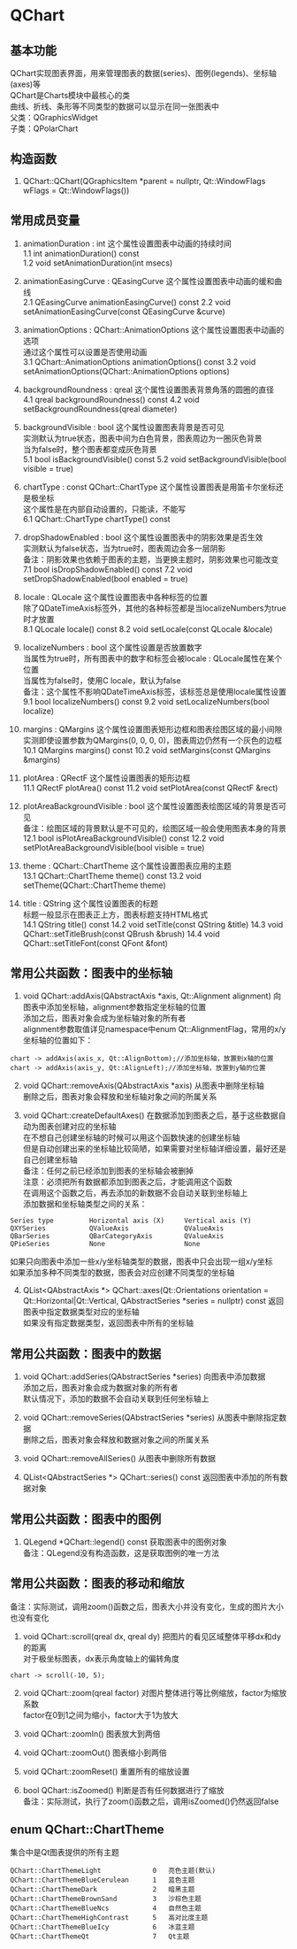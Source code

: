 # QChart

## 基本功能
QChart实现图表界面，用来管理图表的数据(series)、图例(legends)、坐标轴(axes)等  
QChart是Charts模块中最核心的类  
曲线、折线、条形等不同类型的数据可以显示在同一张图表中  
父类：QGraphicsWidget  
子类：QPolarChart  


## 构造函数
1. QChart::QChart(QGraphicsItem \*parent = nullptr, Qt::WindowFlags wFlags = Qt::WindowFlags())


## 常用成员变量
1. animationDuration : int
这个属性设置图表中动画的持续时间  
1.1 int animationDuration() const  
1.2 void setAnimationDuration(int msecs)  

2. animationEasingCurve : QEasingCurve
这个属性设置图表中动画的缓和曲线  
2.1 QEasingCurve animationEasingCurve() const
2.2 void setAnimationEasingCurve(const QEasingCurve &curve)

3. animationOptions : QChart::AnimationOptions
这个属性设置图表中动画的选项  
通过这个属性可以设置是否使用动画  
3.1 QChart::AnimationOptions animationOptions() const
3.2 void setAnimationOptions(QChart::AnimationOptions options)

4. backgroundRoundness : qreal
这个属性设置图表背景角落的圆圈的直径  
4.1 qreal backgroundRoundness() const
4.2 void setBackgroundRoundness(qreal diameter)

5. backgroundVisible : bool
这个属性设置图表背景是否可见  
实测默认为true状态，图表中间为白色背景，图表周边为一圈灰色背景  
当为false时，整个图表都变成灰色背景  
5.1 bool isBackgroundVisible() const
5.2 void setBackgroundVisible(bool visible = true)

6. chartType : const QChart::ChartType
这个属性设置图表是用笛卡尔坐标还是极坐标  
这个属性是在内部自动设置的，只能读，不能写  
6.1 QChart::ChartType chartType() const

7. dropShadowEnabled : bool
这个属性设置图表中的阴影效果是否生效  
实测默认为false状态，当为true时，图表周边会多一层阴影  
备注：阴影效果也依赖于图表的主题，当更换主题时，阴影效果也可能改变  
7.1 bool isDropShadowEnabled() const
7.2 void setDropShadowEnabled(bool enabled = true)

8. locale : QLocale
这个属性设置图表中各种标签的位置  
除了QDateTimeAxis标签外，其他的各种标签都是当localizeNumbers为true时才放置  
8.1 QLocale locale() const
8.2 void setLocale(const QLocale &locale)

9. localizeNumbers : bool
这个属性设置是否放置数字  
当属性为true时，所有图表中的数字和标签会被locale : QLocale属性在某个位置  
当属性为false时，使用C locale，默认为false  
备注：这个属性不影响QDateTimeAxis标签，该标签总是使用locale属性设置  
9.1 bool localizeNumbers() const
9.2 void setLocalizeNumbers(bool localize)

10. margins : QMargins
这个属性设置图表矩形边框和图表绘图区域的最小间隙  
实测即使设置参数为QMargins(0, 0, 0, 0)，图表周边仍然有一个灰色的边框  
10.1 QMargins margins() const
10.2 void setMargins(const QMargins &margins)

11. plotArea : QRectF
这个属性设置图表的矩形边框  
11.1 QRectF plotArea() const
11.2 void setPlotArea(const QRectF &rect)

12. plotAreaBackgroundVisible : bool
这个属性设置图表绘图区域的背景是否可见  
备注：绘图区域的背景默认是不可见的，绘图区域一般会使用图表本身的背景  
12.1 bool isPlotAreaBackgroundVisible() const
12.2  void setPlotAreaBackgroundVisible(bool visible = true)

13. theme : QChart::ChartTheme
这个属性设置图表应用的主题  
13.1 QChart::ChartTheme theme() const
13.2 void setTheme(QChart::ChartTheme theme)

14. title : QString
这个属性设置图表的标题  
标题一般显示在图表正上方，图表标题支持HTML格式  
14.1 QString title() const
14.2 void setTitle(const QString &title)
14.3 void QChart::setTitleBrush(const QBrush &brush)
14.4 void QChart::setTitleFont(const QFont &font)


## 常用公共函数：图表中的坐标轴
1. void QChart::addAxis(QAbstractAxis \*axis, Qt::Alignment alignment)
向图表中添加坐标轴，alignment参数指定坐标轴的位置  
添加之后，图表对象会成为坐标轴对象的所有者  
alignment参数取值详见namespace中enum Qt::AlignmentFlag，常用的x/y坐标轴的位置如下：  
```
chart -> addAxis(axis_x, Qt::AlignBottom);//添加坐标轴，放置到x轴的位置
chart -> addAxis(axis_y, Qt::AlignLeft);//添加坐标轴，放置到y轴的位置
```

2. void QChart::removeAxis(QAbstractAxis \*axis)
从图表中删除坐标轴  
删除之后，图表对象会释放和坐标轴对象之间的所属关系  

3. void QChart::createDefaultAxes()
在数据添加到图表之后，基于这些数据自动为图表创建对应的坐标轴  
在不想自己创建坐标轴的时候可以用这个函数快速的创建坐标轴  
但是自动创建出来的坐标轴比较简陋，如果需要对坐标轴详细设置，最好还是自己创建坐标轴  
备注：任何之前已经添加到图表的坐标轴会被删掉  
注意：必须把所有数据都添加到图表之后，才能调用这个函数  
在调用这个函数之后，再去添加的新数据不会自动关联到坐标轴上  
添加数据和坐标轴类型之间的关系：  
```
Series type 		Horizontal axis (X)		Vertical axis (Y)
QXYSeries 			QValueAxis 				QValueAxis
QBarSeries 			QBarCategoryAxis 		QValueAxis
QPieSeries 			None 					None
```
如果只向图表中添加一些x/y坐标轴类型的数据，图表中只会出现一组x/y坐标  
如果添加多种不同类型的数据，图表会对应创建不同类型的坐标轴  

4. QList<QAbstractAxis \*> QChart::axes(Qt::Orientations orientation = Qt::Horizontal|Qt::Vertical, QAbstractSeries \*series = nullptr) const
返回图表中指定数据类型对应的坐标轴  
如果没有指定数据类型，返回图表中所有的坐标轴  


## 常用公共函数：图表中的数据
1. void QChart::addSeries(QAbstractSeries \*series)
向图表中添加数据  
添加之后，图表对象会成为数据对象的所有者  
默认情况下，添加的数据不会自动关联到任何坐标轴上  

2. void QChart::removeSeries(QAbstractSeries \*series)
从图表中删除指定数据  
删除之后，图表对象会释放和数据对象之间的所属关系  

3. void QChart::removeAllSeries()
从图表中删除所有数据  

4. QList<QAbstractSeries \*> QChart::series() const
返回图表中添加的所有数据对象  


## 常用公共函数：图表中的图例
1. QLegend \*QChart::legend() const
获取图表中的图例对象  
备注：QLegend没有构造函数，这是获取图例的唯一方法  


## 常用公共函数：图表的移动和缩放
备注：实际测试，调用zoom()函数之后，图表大小并没有变化，生成的图片大小也没有变化  
1. void QChart::scroll(qreal dx, qreal dy)
把图片的看见区域整体平移dx和dy的距离  
对于极坐标图表，dx表示角度轴上的偏转角度  
```
chart -> scroll(-10, 5);
```

2. void QChart::zoom(qreal factor)
对图片整体进行等比例缩放，factor为缩放系数  
factor在0到1之间为缩小，factor大于1为放大  

3. void QChart::zoomIn()
图表放大到两倍  

4. void QChart::zoomOut()
图表缩小到两倍  

5. void QChart::zoomReset()
重置所有的缩放设置  

6. bool QChart::isZoomed()
判断是否有任何数据进行了缩放  
备注：实际测试，执行了zoom()函数之后，调用isZoomed()仍然返回false  


## enum QChart::ChartTheme
集合中是Qt图表提供的所有主题  
```
QChart::ChartThemeLight				0	亮色主题(默认)
QChart::ChartThemeBlueCerulean		1	蓝色主题
QChart::ChartThemeDark				2	暗黑主题
QChart::ChartThemeBrownSand			3	沙棕色主题
QChart::ChartThemeBlueNcs			4	自然色主题
QChart::ChartThemeHighContrast		5	高对比度主题
QChart::ChartThemeBlueIcy			6	冰蓝主题
QChart::ChartThemeQt				7	Qt主题
```